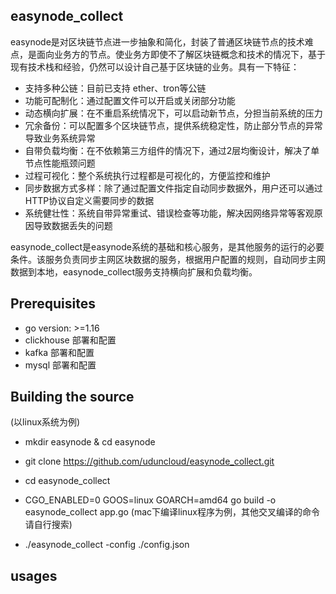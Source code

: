 ## easynode_collect

easynode是对区块链节点进一步抽象和简化，封装了普通区块链节点的技术难点，是面向业务方的节点。使业务方即使不了解区块链概念和技术的情况下，基于现有技术栈和经验，仍然可以设计自己基于区块链的业务。具有一下特征：
- 支持多种公链：目前已支持 ether、tron等公链
- 功能可配制化：通过配置文件可以开启或关闭部分功能
- 动态横向扩展：在不重启系统情况下，可以启动新节点，分担当前系统的压力
- 冗余备份：可以配置多个区块链节点，提供系统稳定性，防止部分节点的异常导致业务系统异常
- 自带负载均衡：在不依赖第三方组件的情况下，通过2层均衡设计，解决了单节点性能瓶颈问题
- 过程可视化：整个系统执行过程都是可视化的，方便监控和维护
- 同步数据方式多样：除了通过配置文件指定自动同步数据外，用户还可以通过HTTP协议自定义需要同步的数据
- 系统健壮性：系统自带异常重试、错误检查等功能，解决因网络异常等客观原因导致数据丢失的问题

easynode_collect是easynode系统的基础和核心服务，是其他服务的运行的必要条件。该服务负责同步主网区块数据的服务，根据用户配置的规则，自动同步主网数据到本地，easynode_collect服务支持横向扩展和负载均衡。


## Prerequisites

- go version: >=1.16
- clickhouse 部署和配置
- kafka 部署和配置
- mysql 部署和配置

## Building the source
(以linux系统为例)
- mkdir easynode & cd easynode
- git clone https://github.com/uduncloud/easynode_collect.git
- cd easynode_collect
- CGO_ENABLED=0 GOOS=linux GOARCH=amd64 go build -o easynode_collect app.go
(mac下编译linux程序为例，其他交叉编译的命令请自行搜索)

- ./easynode_collect -config ./config.json

## usages
